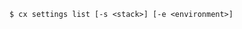 <!-- usedin: [ _includes/_inlines/Toolbelt/common/settings] - layout:code post: settings_usage -->

```
$ cx settings list [-s <stack>] [-e <environment>]
```
